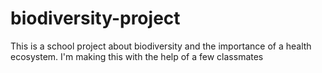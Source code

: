 # biodiversity-project
This is a school project about biodiversity and the importance of a health ecosystem. I'm making this with the help of a few classmates